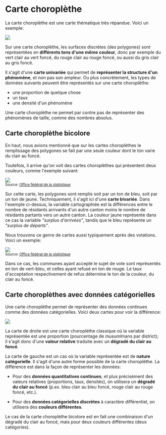 # Carte choroplèthe

La carte choroplèthe est une carte thématique très répandue. Voici un exemple:

![](assets/irl-catholiques-choro.png)

Sur une carte choroplèthe, les surfaces discrètes (des polygones) sont représentées en **différents tons d'une même couleur**, donc par exemple du vert clair au vert foncé, du rouge clair au rouge foncé, ou aussi du gris clair au gris foncé.

Il s'agit d'une **carte univariée** qui permet de **représenter la structure d'un phénomène**, et non pas son ampleur. Ou plus concrètement, les types de données suivants peuvent être représentés sur une carte choroplèthe:

- une proportion de quelque chose
- un taux
- une densité d'un phénomène

Une carte choroplèthe ne permet par contre pas de représenter des phénomènes de taille, comme des nombres absolus.


## Carte choroplèthe bicolore

En haut, nous avions mentionné que sur les cartes choroplèthes le remplissage des polygones se fait par une seule couleur dont le ton varie du clair au foncé.

Toutefois, il arrive qu'on voit des cartes choroplèthes qui présentent deux couleurs, comme l'exemple suivant:

![](assets/solde-migratoire-ch-choro.png)  
<small>Source: [Office fédéral de la statistique](https://www.bfs.admin.ch/asset/fr/21524598)</small>

Sur cette carte, les polygones sont remplis soit par un ton de bleu, soit par un ton de jaune. Techniquement, il s'agit ici d'une **carte bivariée**. Dans l'exemple ci-dessus, la variable cartographiée est la différences entre le nombre de résidants arrivants d'un autre canton moins le nombre de résidants partants vers un autre canton. La couleur jaune représente dans ce cas la variable *"surplus d'arrivées"*, tandis que le bleu représente un *"surplus de départs"*.

Nous trouvons ce genre de cartes aussi typiquement après des votations. Voici un exemple:

![](assets/votation-droit-vote-femmes.webp)  
<small>Source: [Office fédéral de la statistique](https://www.bfs.admin.ch/asset/fr/15464770)</small>

Dans ce cas, les communes ayant accepté le sujet de vote sont représentés en ton de vert-bleu, et celles ayant refusé en ton de rouge. Le taux d'acceptation respectivement de refus détermine le ton de la couleur, du clair au foncé.

## Carte choroplèthes avec données catégorielles

Une carte choroplèthe permet de représenter des données continues comme des données catégorielles. Voici deux cartes pour voir la différence:

![](assets/choro-discret+continu.png)

La carte de droite est une carte choroplèthe classique où la variable représentée est une proportion (pourcentage de musumlmans par district); il s'agit donc d'une **valeur relative** traduite avec un **dégradé du clair au foncé**.

La carte de gauche est un cas où la variable représentée est de **nature catégorielle**. Il s'agit d'une autre forme possible de la carte choroplèthe. La différence est dans la façon de représenter les données:

- Pour des **données quantitatives continues**, et plus précisément des valeurs relatives (proportions, taux, densités), on utilisera un **dégradé du clair au foncé** (p.ex. bleu clair au bleu foncé, rouge clair au rouge foncé, etc.).

- Pour des **données catégorielles discrètes** à caractère différentiel, on utilisera des **couleurs différentes**.

Le cas de la carte choroplèthe bicolore est en fait une combinaison d'un dégradé du clair au foncé, mais pour deux couleurs différentes (deux catégories).
